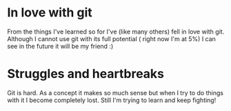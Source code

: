 # In love with git

From the things I've learned so for I've (like many others) fell in love with git. Although I cannot use git with its full potential ( right now I'm at 5%) I can see in the future it will be my friend :)

# Struggles and heartbreaks

Git is hard. As a concept it makes so much sense but when I try to do things with it I become completely lost. Still I'm trying to learn and keep fighting!
